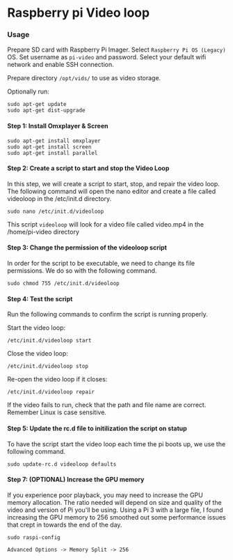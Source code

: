 # Raspberry pi Video loop

### Usage
Prepare SD card with Raspberry Pi Imager. Select `Raspberry Pi OS (Legacy)` OS. Set username as `pi-video` and password. Select your default wifi network and enable SSH connection.

Prepare directory `/opt/vids/` to use as video storage.

Optionally run:
```
sudo apt-get update
sudo apt-get dist-upgrade
```

#### Step 1: Install Omxplayer & Screen
```
sudo apt-get install omxplayer
sudo apt-get install screen
sudo apt-get install parallel
```

#### Step 2: Create a script to start and stop the Video Loop
In this step, we will create a script to start, stop, and repair the video loop. The following command will open the nano editor and create a file called videoloop in the /etc/init.d directory.

```
sudo nano /etc/init.d/videoloop
```

This script `videoloop` will look for a video file called video.mp4 in the /home/pi-video directory

#### Step 3: Change the permission of the videoloop script
In order for the script to be executable, we need to change its file permissions. We do so with the following command.
```
sudo chmod 755 /etc/init.d/videoloop
```

#### Step 4: Test the script
Run the following commands to confirm the script is running properly.

Start the video loop:
```
/etc/init.d/videoloop start
```

Close the video loop:
```
/etc/init.d/videoloop stop
```

Re-open the video loop if it closes:
```
/etc/init.d/videoloop repair
```

If the video fails to run, check that the path and file name are correct. Remember Linux is case sensitive.

#### Step 5: Update the rc.d file to initilization the script on statup
To have the script start the video loop each time the pi boots up, we use the following command.
```
sudo update-rc.d videoloop defaults
```

#### Step 7: (OPTIONAL) Increase the GPU memory

If you experience poor playback, you may need to increase the GPU memory allocation. The ratio needed will depend on size and quality of the video and version of Pi you'll be using. Using a Pi 3 with a large file, I found increasing the GPU memory to 256 smoothed out some performance issues that crept in towards the end of the day.
```
sudo raspi-config
```

`Advanced Options -> Memory Split -> 256`